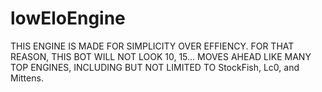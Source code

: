 # lowEloEngine

THIS ENGINE IS MADE FOR SIMPLICITY OVER EFFIENCY. FOR THAT REASON, THIS BOT WILL NOT LOOK 10, 15... MOVES AHEAD LIKE MANY TOP ENGINES, INCLUDING BUT NOT LIMITED TO StockFish, Lc0, and Mittens.
